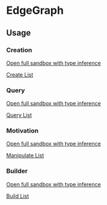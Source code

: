 # EdgeGraph

## Usage

### Creation

[Open full sandbox with type inference](https://codesandbox.io/s/rimbu-sandbox-d4tbk?previewwindow=console&view=split&editorsize=65&moduleview=1&module=/src/graph/edge/non-valued/create.ts ':target blank')

<!-- prettier-ignore-start -->
[Create List](https://codesandbox.io/embed/rimbu-sandbox-d4tbk?previewwindow=console&view=split&editorsize=65&codemirror=1&moduleview=1&module=/src/graph/edge/non-valued/create.ts ':include :type=iframe width=100% height=450px')
<!-- prettier-ignore-end -->

### Query

[Open full sandbox with type inference](https://codesandbox.io/s/rimbu-sandbox-d4tbk?previewwindow=console&view=split&editorsize=65&moduleview=1&module=/src/graph/edge/non-valued/query.ts ':target blank')

<!-- prettier-ignore-start -->
[Query List](https://codesandbox.io/embed/rimbu-sandbox-d4tbk?previewwindow=console&view=split&editorsize=65&codemirror=1&moduleview=1&module=/src/graph/edge/non-valued/query.ts ':include :type=iframe width=100% height=450px')
<!-- prettier-ignore-end -->

### Motivation

[Open full sandbox with type inference](https://codesandbox.io/s/rimbu-sandbox-d4tbk?previewwindow=console&view=split&editorsize=65&moduleview=1&module=/src/graph/edge/non-valued/motivation.ts ':target blank')

<!-- prettier-ignore-start -->
[Manipulate List](https://codesandbox.io/embed/rimbu-sandbox-d4tbk?previewwindow=console&view=split&editorsize=65&codemirror=1&moduleview=1&module=/src/graph/edge/non-valued/motivation.ts ':include :type=iframe width=100% height=450px')
<!-- prettier-ignore-end -->

### Builder

[Open full sandbox with type inference](https://codesandbox.io/s/rimbu-sandbox-d4tbk?previewwindow=console&view=split&editorsize=65&moduleview=1&module=/src/graph/edge/non-valued/build.ts ':target blank')

<!-- prettier-ignore-start -->
[Build List](https://codesandbox.io/embed/rimbu-sandbox-d4tbk?previewwindow=console&view=split&editorsize=65&codemirror=1&moduleview=1&module=/src/graph/edge/non-valued/build.ts ':include :type=iframe width=100% height=450px')
<!-- prettier-ignore-end -->
